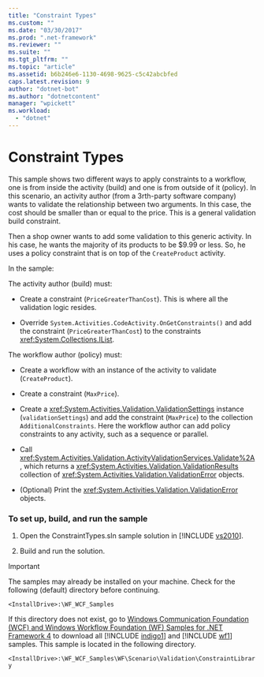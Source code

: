 ```yaml
---
title: "Constraint Types"
ms.custom: ""
ms.date: "03/30/2017"
ms.prod: ".net-framework"
ms.reviewer: ""
ms.suite: ""
ms.tgt_pltfrm: ""
ms.topic: "article"
ms.assetid: b6b246e6-1130-4698-9625-c5c42abcbfed
caps.latest.revision: 9
author: "dotnet-bot"
ms.author: "dotnetcontent"
manager: "wpickett"
ms.workload: 
  - "dotnet"
---
```

# Constraint Types
This sample shows two different ways to apply constraints to a workflow, one is from inside the activity (build) and one is from outside of it (policy). In this scenario, an activity author (from a 3rth-party software company) wants to validate the relationship between two arguments. In this case, the cost should be smaller than or equal to the price. This is a general validation build constraint.  
  
 Then a shop owner wants to add some validation to this generic activity. In his case, he wants the majority of its products to be $9.99 or less. So, he uses a policy constraint that is on top of the `CreateProduct` activity.  
  
 In the sample:  
  
 The activity author (build) must:  
  
-   Create a constraint (`PriceGreaterThanCost`). This is where all the validation logic resides.  
  
-   Override `System.Activities.CodeActivity.OnGetConstraints()` and add the constraint (`PriceGreaterThanCost`) to the constraints <xref:System.Collections.IList>.  
  
 The workflow author (policy) must:  
  
-   Create a workflow with an instance of the activity to validate (`CreateProduct`).  
  
-   Create a constraint (`MaxPrice`).  
  
-   Create a <xref:System.Activities.Validation.ValidationSettings> instance (`validationSettings`) and add the constraint (`MaxPrice`) to the collection `AdditionalConstraints`. Here the workflow author can add policy constraints to any activity, such as a sequence or parallel.  
  
-   Call <xref:System.Activities.Validation.ActivityValidationServices.Validate%2A>, which returns a <xref:System.Activities.Validation.ValidationResults> collection of <xref:System.Activities.Validation.ValidationError> objects.  
  
-   (Optional) Print the <xref:System.Activities.Validation.ValidationError> objects.  
  
### To set up, build, and run the sample  
  
1. Open the ConstraintTypes.sln sample solution in [!INCLUDE [vs2010](../../../../includes/vs2010-md.md)].  
  
2. Build and run the solution.  
  
> [!IMPORTANT]
>  The samples may already be installed on your machine. Check for the following (default) directory before continuing.  
> 
>  `<InstallDrive>:\WF_WCF_Samples`  
> 
>  If this directory does not exist, go to [Windows Communication Foundation (WCF) and Windows Workflow Foundation (WF) Samples for .NET Framework 4](http://go.microsoft.com/fwlink/?LinkId=150780) to download all [!INCLUDE [indigo1](../../../../includes/indigo1-md.md)] and [!INCLUDE [wf1](../../../../includes/wf1-md.md)] samples. This sample is located in the following directory.  
> 
>  `<InstallDrive>:\WF_WCF_Samples\WF\Scenario\Validation\ConstraintLibrary`